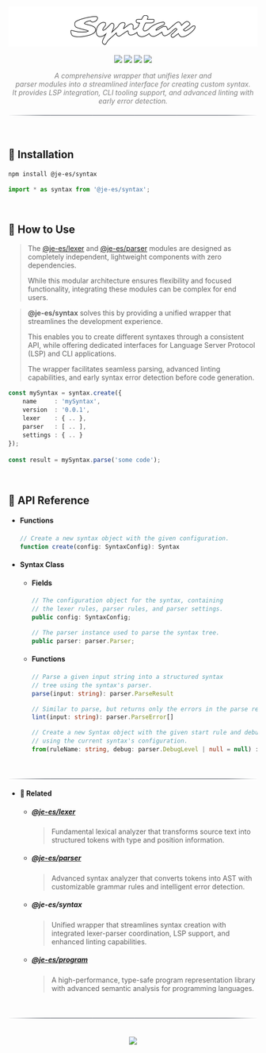 <!----------------------------------- BEG ----------------------------------->
<br>
<div align="center">
    <p>
        <img src="./assets/img/logo.png" alt="syntax" height="80" />
    </p>
</div>

<p align="center">
    <img src="https://img.shields.io/badge/Unified-black"/>
    <img src="https://img.shields.io/badge/Developer%20Friendly-black"/>
    <img src="https://img.shields.io/badge/LSP%20Ready-black"/>
    <img src="https://img.shields.io/badge/Enhanced%20Linting-black"/>
</p>

<p align="center" style="font-style:italic; color:gray">
    A comprehensive wrapper that unifies lexer and <br>
    parser modules into a streamlined interface for creating custom syntax.<br>
    It provides LSP integration, CLI tooling support, and advanced linting with early error detection.
</p>

<div align="center">
    <img src="./assets/img/line.png" alt="line" style="display: block; margin-top:20px;margin-bottom:20px;width:500px;"/>
</div>
<br>

<!--------------------------------------------------------------------------->



<!----------------------------------- HOW ----------------------------------->

## 🚀 Installation

```bash
npm install @je-es/syntax
```

```typescript
import * as syntax from '@je-es/syntax';
```

<br>

## 🌟 How to Use

> The [@je-es/lexer](https://github.com/je-es/lexer) and [@je-es/parser](https://github.com/je-es/parser) modules are designed as completely independent, lightweight components with zero dependencies.
>
> While this modular architecture ensures flexibility and focused functionality, integrating these modules can be complex for end users.

> **@je-es/syntax** solves this by providing a unified wrapper that streamlines the development experience.
>
> This enables you to create different syntaxes through a consistent API, while offering dedicated interfaces for Language Server Protocol (LSP) and CLI applications.
>
> The wrapper facilitates seamless parsing, advanced linting capabilities, and early syntax error detection before code generation.

```ts
const mySyntax = syntax.create({
    name     : 'mySyntax',
    version  : '0.0.1',
    lexer    : { .. },
    parser   : [ .. ],
    settings : { .. }
});

const result = mySyntax.parse('some code');
```

<br>

<!--------------------------------------------------------------------------->



<!----------------------------------- API ----------------------------------->

## 📖 API Reference

- #### Functions

    ```ts
    // Create a new syntax object with the given configuration.
    function create(config: SyntaxConfig): Syntax
    ```

- #### Syntax Class

  - #### Fields

    ```ts
    // The configuration object for the syntax, containing
    // the lexer rules, parser rules, and parser settings.
    public config: SyntaxConfig;
    ```

    ```ts
    // The parser instance used to parse the syntax tree.
    public parser: parser.Parser;
    ```

  - #### Functions

    ```ts
    // Parse a given input string into a structured syntax
    // tree using the syntax's parser.
    parse(input: string): parser.ParseResult
    ```

    ```ts
    // Similar to parse, but returns only the errors in the parse result.
    lint(input: string): parser.ParseError[]
    ```

    ```ts
    // Create a new Syntax object with the given start rule and debug level,
    // using the current syntax's configuration.
    from(ruleName: string, debug: parser.DebugLevel | null = null) : Syntax
    ```

<br>
<div align="center">
<img src="./assets/img/line.png" alt="line" style="display: block; margin-top:20px;margin-bottom:20px;width:500px;"/>
</div>

<!--------------------------------------------------------------------------->



<!----------------------------------- REL ----------------------------------->

- #### 🔗 Related

  - ##### [@je-es/lexer](https://github.com/je-es/lexer)
      > Fundamental lexical analyzer that transforms source text into structured tokens with type and position information.

  - ##### [@je-es/parser](https://github.com/je-es/parser)
      > Advanced syntax analyzer that converts tokens into AST with customizable grammar rules and intelligent error detection.

  - ##### @je-es/syntax
      > Unified wrapper that streamlines syntax creation with integrated lexer-parser coordination, LSP support, and enhanced linting capabilities.

  - ##### [@je-es/program](https://github.com/je-es/program)
      > A high-performance, type-safe program representation library with advanced semantic analysis for programming languages.

<br>
<div align="center">
    <img src="./assets/img/line.png" alt="line" style="display: block; margin-top:20px;margin-bottom:20px;width:500px;"/>
</div>

<!--------------------------------------------------------------------------->



<!----------------------------------- END ----------------------------------->

<br>
<div align="center">
    <a href="https://github.com/maysara-elshewehy">
        <img src="https://img.shields.io/badge/Made with ❤️ by-Maysara-orange"/>
    </a>
</div>

<!--------------------------------------------------------------------------->